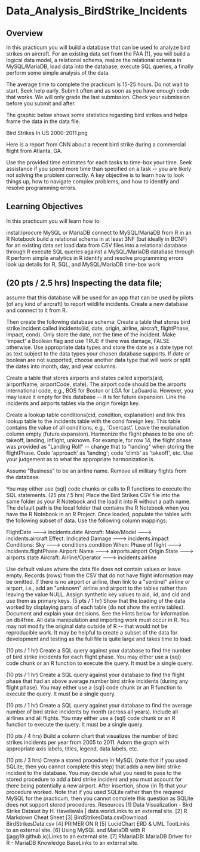 # Data_Analysis_BirdStrike_Incidents


## Overview
In this practicum you will build a database that can be used to analyze bird strikes on aircraft. For an existing data set from the FAA [1], you will build a logical data model, a relational schema, realize the relational schema in MySQL/MariaDB, load data into the database, execute SQL queries, a finally perform some simple analysis of the data.

The average time to complete the practicum is 15-25 hours. Do not wait to start. Seek help early. Submit often and as soon as you have enough code that works. We will only grade the last submission. Check your submission before you submit and after.

The graphic below shows some statistics regarding bird strikes and helps frame the data in the data file.

Bird Strikes In US 2000-2011.png  

Here is a report from CNN about a recent bird strike during a commercial flight from Atlanta, GA.

Use the provided time estimates for each tasks to time-box your time. Seek assistance if you spend more time than specified on a task -- you are likely not solving the problem correctly. A key objective is to learn how to look things up, how to navigate complex problems, and how to identify and resolve programming errors.

## Learning Objectives
In this practicum you will learn how to:

install/procure MySQL or MariaDB
connect to MySQL/MariaDB from R in an R Notebook
build a relational schema in at least 3NF (but ideally in BCNF) for an existing data set
load data from CSV files into a relational database through R
execute SQL queries against a MySQL/MariaDB database through R
perform simple analytics in R
identify and resolve programming errors
look up details for R, SQL, and MySQL/MariaDB
time-box work




## (20 pts / 2.5 hrs) Inspecting the data file; 

assume that this database will be used for an app that can be used by pilots (of any kind of aircraft) to report wildlife incidents. Create a new database and connect to it from R. 

Then create the following database schema:
Create a table that stores bird strike incident called incidents(iid, date, origin, airline, aircraft, flightPhase, impact, cond). Only store the date, not the time of the incident. Make 'impact' a Boolean flag and use TRUE if there was damage, FALSE otherwise. Use appropriate data types and store the date as a date type not as text subject to the data types your chosen database supports. If date or boolean are not supported, choose another data type that will work or split the dates into month, day, and year columns.

Create a table that stores airports and states called airports(aid, airportName, airportCode, state). The airport code should be the airports international code, e.g., BOS for Boston or LGA for LaGuardia. However, you may leave it empty for this database -- it is for future expansion.
Link the incidents and airports tables via the origin foreign key. 

Create a lookup table conditions(cid, condition, explanation) and link this lookup table to the incidents table with the cond foreign key. This table contains the value of all conditions, e.g., 'Overcast'. Leave the explanation column empty (future expansion).
Harmonize the flight phases to be one of: takeoff, landing, inflight, unknown. For example, for row 14, the flight phase was provided as "Landing Roll" -- change that to "landing" when storing the flightPhase. Code 'approach' as 'landing'; code 'climb' as 'takeoff', etc. Use your judgement as to what the appropriate harmonization is.

Assume "Business" to be an airline name.
Remove all military flights from the database.

You may either use {sql} code chunks or calls to R functions to execute the SQL statements. 
(25 pts / 5 hrs) Place the Bird Strikes CSV file into the same folder as your R Notebook and the load it into R without a path name. The default path is the local folder that contains the R Notebook when you have the R Notebook in an R Project. Once loaded, populate the tables with the following subset of data. Use the following column mappings:

FlightDate ---> incidents.date
Aircraft: Make/Model ---> incidents.aircraft
Effect: Indicated Damage ---> incidents.impact
Conditions: Sky ---> conditions.condition
When: Phase of flight ---> incidents.flightPhase
Airport: Name ---> airports.airport
Origin State ---> airports.state
Aircraft: Airline/Operator ---> incidents.airline

Use default values where the data file does not contain values or leave empty. Records (rows) from the CSV that do not have flight information may be omitted. If there is no airport or airline, then link to a "sentinel" airline or airport, i.e., add an "unknown" airline and airport to the tables rather than leaving the value NULL. Assign synthetic key values to aid, iid, and cid and use them as primary keys.
(5 pts / 1 hr) Show that the loading of the data worked by displaying parts of each table (do not show the entire tables).  Document and explain your decisions. See the Hints below for information on db4free. All data manipulation and importing work must occur in R. You may not modify the original data outside of R -- that would not be reproducible work. It may be helpful to create a subset of the data for development and testing as the full file is quite large and takes time to load.

(10 pts / 1 hr) Create a SQL query against your database to find the number of bird strike incidents for each flight phase. You may either use a {sql} code chunk or an R function to execute the query. It must be a single query.

(10 pts / 1 hr) Create a SQL query against your database to find the flight phase that had an above average number bird strike incidents (during any flight phase). You may either use a {sql} code chunk or an R function to execute the query. It must be a single query. 

(10 pts / 1 hr) Create a SQL query against your database to find the average number of bird strike incidents by month (across all years). Include all airlines and all flights. You may either use a {sql} code chunk or an R function to execute the query. It must be a single query.

(10 pts / 4 hrs) Build a column chart that visualizes the number of bird strikes incidents per year from 2005 to 2011. Adorn the graph with appropriate axis labels, titles, legend, data labels, etc.

(10 pts / 3 hrs) Create a stored procedure in MySQL (note that if you used SQLite, then you cannot complete this step) that adds a new bird strike incident to the database. You may decide what you need to pass to the stored procedure to add a bird strike incident and you must account for there being potentially a new airport. After insertion, show (in R) that your procedure worked. Note that if you used SQLite rather than the required MySQL for the practicum, then you cannot complete this question as SQLite does not support stored procedures.
Resources
[1] Data Visualization - Bird Strike Dataset by H. Haveliwala | data.worldLinks to an external site.
[2] R Markdown Cheat Sheet
[3] BirdStrikesData.csvDownload BirdStrikesData.csv
[4] PRIMER ON R
[5] LucidChart ERD & UML ToolLinks to an external site. 
[6] Using MySQL and MariaDB with R (jagg19.github.io)Links to an external site.
[7] RMariaDB: MariaDB Driver for R - MariaDB Knowledge BaseLinks to an external site.

